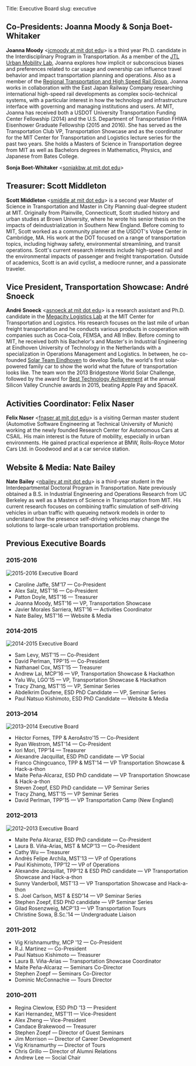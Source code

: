 Title: Executive Board
slug: executive


## Co-Presidents: Joanna Moody & Sonja Boet-Whitaker

**Joanna Moody** <[jcmoody at mit dot edu](mailto:jcmoody@MIT.EDU)> is a third year Ph.D. candidate in the Interdisciplinary Program in Transportation. As a member of the <a href="https://mobility.mit.edu" target="_blank">JTL Urban Mobility Lab</a>, Joanna explores how implicit or subconscious biases and preferences related to car usage and ownership can influence travel behavior and impact transportation planning and operations. Also as a member of the <a href="http://web.mit.edu/hsr-group/" target="_blank">Regional Transportation and High Speed Rail Group</a>, Joanna works in collaboration with the East Japan Railway Company researching international high-speed rail developments as complex socio-technical systems, with a particular interest in how the technology and infrastructure interface with governing and managing institutions and users. At MIT, Joanna has received both a USDOT University Transportation Funding Center Fellowship (2014) and the U.S. Department of Transportation FHWA Eisenhower Graduate Fellowship (2015 and 2016). She has served as the Transportation Club VP, Transportation Showcase and as the coordinator for the MIT Center for Transportation and Logistics lecture series for the past two years. She holds a Masters of Science in Transportation degree from MIT as well as Bachelors degrees in Mathematics, Physics, and Japanese from Bates College.

**Sonja Boet-Whitaker** <[sonjakbw at mit dot edu](mailto:sonjakbw@MIT.EDU)>

## Treasurer: Scott Middleton

**Scott Middleton** <[smiddle at mit dot edu](mailto:smiddle@MIT.EDU)> is a second year Master of Science in Transportation and Master in City Planning dual-degree student at MIT. Originally from Plainville, Connecticutt, Scott studied history and urban studies at Brown University, where he wrote his senior thesis on the impacts of deindustrialization in Southern New England. Before coming to MIT, Scott worked as a community planner at the USDOT's Volpe Center in Cambridge, MA. His work at the DOT focused on a range of transportation topics, including highway safety, environmental streamlining, and transit operations. Scott's current research interests include high-speed rail and the environmental impacts of passenger and freight transportation. Outside of academics, Scott is an avid cyclist, a mediocre runner, and a passionate traveler.

## Vice President, Transportation Showcase: André Snoeck

**André Snoeck** <[asnoeck at mit dot edu](mailto:asnoeck@MIT.EDU)> is a research assistant and Ph.D. candidate in the <a href="http://megacitylab.mit.edu" target="_blank">Megacity Logistics Lab</a> at the MIT Center for Transportation and Logistics. His research focuses on the last mile of urban freight transportation and he conducts various products in cooperation with companies such as Coca-Cola, FEMSA, and AB InBev. Before coming to MIT, he received both his Bachelor's and Master's in Industrial Engineering at Eindhoven University of Technology in the Netherlands with a specialization in Operations Management and Logistics. In between, he co-founded <a href="http://www.solarteameindhoven.nl/">Solar Team Eindhoven</a> to develop Stella, the world's first solar-powered family car to show the world what the future of transportation looks like. The team won the 2013 Bridgestone World Solar Challenge, followed by the award for <a href="https://techcrunch.com/events/8th-annual-crunchies-awards/winners/" target="_blank">Best Technology Achievement</a> at the annual Silicon Valley Crunchie awards in 2015, beating Apple Pay and SpaceX.

## Activities Coordinator: Felix Naser

**Felix Naser** <[fnaser at mit dot edu](mailto:fnaser@MIT.EDU)> is a visiting German master student (Automotive Software Engineering at Technical University of Munich) working at the newly founded Research Center for Autonomous Cars at CSAIL. His main interest is the future of mobility, especially in urban environments. He gained practical experience at BMW, Rolls-Royce Motor Cars Ltd. in Goodwood and at a car service station.

## Website & Media: Nate Bailey

**Nate Bailey** <[nbailey at mit dot edu](mailto:nbailey@MIT.EDU)> is a third-year student in the Interdepartmental Doctoral Program in Transportation. Nate previously obtained a B.S. in Industrial Engineering and Operations Research from UC Berkeley as well as a Masters of Science in Transportation from MIT. His current research focuses on combining traffic simulation of self-driving vehicles in urban traffic with queueing network models in order to understand how the presence self-driving vehicles may change the solutions to large-scale urban transportation problems.

## Previous Executive Boards

### 2015-2016
![2015-2016 Executive Board](/image/board/2015-2016.jpg)

- Caroline Jaffe, SM'17 — Co-President
- Alex Salz, MST'16 — Co-President
- Patton Doyle, MST'16 — Treasurer
- Joanna Moody, MST'16 — VP, Transportation Showcase
- Javier Morales Sarriera, MST'16 — Activities Coordinator
- Nate Bailey, MST'16 — Website & Media

### 2014-2015
![2014-2015 Executive Board](/image/board/2014-2015.jpg)

- Sam Levy, MST'15 — Co-President
- David Perlman, TPP'15 — Co-President
- Nathanael Cox, MST'15 — Treasurer
- Andrew Lai, MCP'16 — VP, Transportation Showcase & Hackathon
- Yalu Wu, LGO'15 — VP, Transportation Showcase & Hackathon
- Tracy Zhang, MST'15 — VP, Seminar Series
- Abdelkrim Doufene, ESD PhD Candidate — VP, Seminar Series
- Paul Natsuo Kishimoto, ESD PhD Candidate — Website & Media

### 2013–2014
![2013–2014 Executive Board](/image/board/2013-2014.jpg)

- Hèctor Fornes, TPP & AeroAstro'15 — Co-President
- Ryan Westrom, MST'14 — Co-President
- Iori Mori, TPP'14 — Treasurer
- Alexandre Jacquillat, ESD PhD candidate — VP Social
- Franco Chingcuanco, TPP & MST'14 — VP Transportation Showcase & Hack-a-thon
- Maite Peña-Alcaraz, ESD PhD candidate — VP Transportation Showcase & Hack-a-thon
- Steven Zoepf, ESD PhD candidate — VP Seminar Series
- Tracy Zhang, MST'15 — VP Seminar Series
- David Perlman, TPP'15 — VP Transportation Camp (New England)

### 2012–2013
![2012–2013 Executive Board](/image/board/2012-2013.png)

- Maite Peña Alcaraz, ESD PhD candidate — Co-President
- Laura B. Viña-Arias, MST & MCP'13 — Co-President
- Cathy Wu — Treasurer
- Andrés Felipe Archila, MST'13 — VP of Operations
- Paul Kishimoto, TPP'12 — VP of Operations
- Alexandre Jacquillat, TPP'12 & ESD PhD candidate — VP Transportation Showcase and Hack-a-thon
- Sunny Vanderboll, MST'13 — VP Transportation Showcase and Hack-a-thon
- S. Joel Carlson, MST & ESD'14 — VP Seminar Series
- Stephen Zoepf, ESD PhD candidate — VP Seminar Series
- Gilad Rosenzweig, MCP'13 — VP Transportation Tours
- Christine Sowa, B.Sc.'14 — Undergraduate Liaison

### 2011–2012
- Vig Krishnamurthy, MCP '12 — Co-President
- R.J. Martinez — Co-President
- Paul Natsuo Kishimoto — Treasurer
- Laura B. Viña-Arias — Transportation Showcase Coordinator
- Maite Peña-Alcaraz — Seminars Co-Director
- Stephen Zoepf — Seminars Co-Director
- Dominic McConnachie — Tours Director

### 2010–2011
- Regina Clewlow, ESD PhD '13 — President
- Kari Hernandez, MST'11 — Vice-President
- Alex Zheng — Vice-President
- Candace Brakewood — Treasurer
- Stephen Zoepf — Director of Guest Seminars
- Jim Morrison — Director of Career Development
- Vig Krisnamurthy — Director of Tours
- Chris Grillo — Director of Alumni Relations
- Andrew Lee — Social Chair
